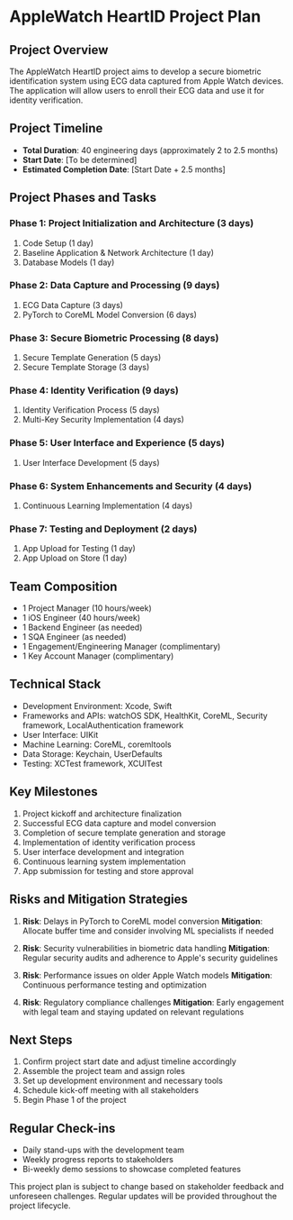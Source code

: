 # AppleWatch HeartID Project Plan

## Project Overview
The AppleWatch HeartID project aims to develop a secure biometric identification system using ECG data captured from Apple Watch devices. The application will allow users to enroll their ECG data and use it for identity verification.

## Project Timeline
- **Total Duration**: 40 engineering days (approximately 2 to 2.5 months)
- **Start Date**: [To be determined]
- **Estimated Completion Date**: [Start Date + 2.5 months]

## Project Phases and Tasks

### Phase 1: Project Initialization and Architecture (3 days)
1. Code Setup (1 day)
2. Baseline Application & Network Architecture (1 day)
3. Database Models (1 day)

### Phase 2: Data Capture and Processing (9 days)
1. ECG Data Capture (3 days)
2. PyTorch to CoreML Model Conversion (6 days)

### Phase 3: Secure Biometric Processing (8 days)
1. Secure Template Generation (5 days)
2. Secure Template Storage (3 days)

### Phase 4: Identity Verification (9 days)
1. Identity Verification Process (5 days)
2. Multi-Key Security Implementation (4 days)

### Phase 5: User Interface and Experience (5 days)
1. User Interface Development (5 days)

### Phase 6: System Enhancements and Security (4 days)
1. Continuous Learning Implementation (4 days)

### Phase 7: Testing and Deployment (2 days)
1. App Upload for Testing (1 day)
2. App Upload on Store (1 day)

## Team Composition
- 1 Project Manager (10 hours/week)
- 1 iOS Engineer (40 hours/week)
- 1 Backend Engineer (as needed)
- 1 SQA Engineer (as needed)
- 1 Engagement/Engineering Manager (complimentary)
- 1 Key Account Manager (complimentary)

## Technical Stack
- Development Environment: Xcode, Swift
- Frameworks and APIs: watchOS SDK, HealthKit, CoreML, Security framework, LocalAuthentication framework
- User Interface: UIKit
- Machine Learning: CoreML, coremltools
- Data Storage: Keychain, UserDefaults
- Testing: XCTest framework, XCUITest

## Key Milestones
1. Project kickoff and architecture finalization
2. Successful ECG data capture and model conversion
3. Completion of secure template generation and storage
4. Implementation of identity verification process
5. User interface development and integration
6. Continuous learning system implementation
7. App submission for testing and store approval

## Risks and Mitigation Strategies
1. **Risk**: Delays in PyTorch to CoreML model conversion
   **Mitigation**: Allocate buffer time and consider involving ML specialists if needed

2. **Risk**: Security vulnerabilities in biometric data handling
   **Mitigation**: Regular security audits and adherence to Apple's security guidelines

3. **Risk**: Performance issues on older Apple Watch models
   **Mitigation**: Continuous performance testing and optimization

4. **Risk**: Regulatory compliance challenges
   **Mitigation**: Early engagement with legal team and staying updated on relevant regulations

## Next Steps
1. Confirm project start date and adjust timeline accordingly
2. Assemble the project team and assign roles
3. Set up development environment and necessary tools
4. Schedule kick-off meeting with all stakeholders
5. Begin Phase 1 of the project

## Regular Check-ins
- Daily stand-ups with the development team
- Weekly progress reports to stakeholders
- Bi-weekly demo sessions to showcase completed features

This project plan is subject to change based on stakeholder feedback and unforeseen challenges. Regular updates will be provided throughout the project lifecycle.
